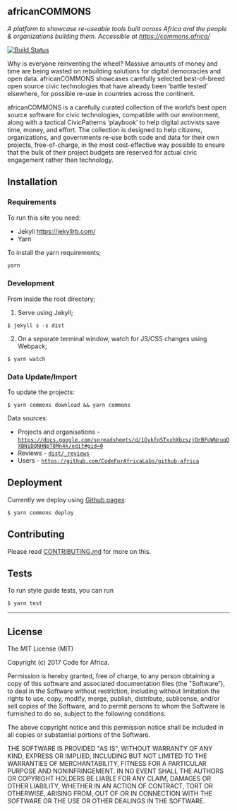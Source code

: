 africanCOMMONS
--------------

_A platform to showcase re-useable tools built across Africa and the people & organizations building them. Accessible at https://commons.africa/_

[![Build Status](https://travis-ci.org/CodeForAfrica/africanCOMMONS.svg)](https://travis-ci.org/CodeForAfrica/africanCOMMONS)

Why is everyone reinventing the wheel? Massive amounts of money and time are being wasted on rebuilding solutions for digital democracies and open data. africanCOMMONS showcases carefully selected best-of-breed open source civic technologies that have already been ‘battle tested’ elsewhere, for possible re-use in countries across the continent.

africanCOMMONS is a carefully curated collection of the world’s best open source software for civic technologies, compatible with our environment, along with a tactical CivicPatterns ‘playbook’ to help digital activists save time, money, and effort. The collection is designed to help citizens, organizations, and governments re-use both code and data for their own projects, free-of-charge, in the most cost-effective way possible to ensure that the bulk of their project budgets are reserved for actual civic engagement rather than technology.


## Installation

### Requirements

To run this site you need:

- Jekyll https://jekyllrb.com/
- Yarn

To install the yarn requirements;

```sh
yarn
```

### Development

From inside the root directory;

1. Serve using Jekyll;
```shell
$ jekyll s -s dist
```

2. On a separate terminal window, watch for JS/CSS changes using Webpack;
```shell
$ yarn watch
```


### Data Update/Import

To update the projects:

```shell
$ yarn commons download && yarn commons
```

Data sources:

- Projects and organisations - [`https://docs.google.com/spreadsheets/d/1GykfqSTxxhXbzszjOrBFuWNruqDXBNiDQNHNpT8Mn4k/edit#gid=0`](https://docs.google.com/spreadsheets/d/1GykfqSTxxhXbzszjOrBFuWNruqDXBNiDQNHNpT8Mn4k/edit#gid=0)
- Reviews -  [`dist/_reviews`](dist/_reviews)
- Users - [`https://github.com/CodeForAfricaLabs/github-africa`](https://github.com/CodeForAfricaLabs/github-africa)


## Deployment

Currently we deploy using [Github pages](http://pages.github.com/):

```shell
$ yarn commons deploy
```

## Contributing

Please read [CONTRIBUTING.md](CONTRIBUTING.md) for more on this.

## Tests

To run style guide tests, you can run

```shell
$ yarn test
```

---

## License

The MIT License (MIT)

Copyright (c) 2017 Code for Africa.

Permission is hereby granted, free of charge, to any person obtaining a copy
of this software and associated documentation files (the "Software"), to deal
in the Software without restriction, including without limitation the rights
to use, copy, modify, merge, publish, distribute, sublicense, and/or sell
copies of the Software, and to permit persons to whom the Software is
furnished to do so, subject to the following conditions:

The above copyright notice and this permission notice shall be included in
all copies or substantial portions of the Software.

THE SOFTWARE IS PROVIDED "AS IS", WITHOUT WARRANTY OF ANY KIND, EXPRESS OR
IMPLIED, INCLUDING BUT NOT LIMITED TO THE WARRANTIES OF MERCHANTABILITY,
FITNESS FOR A PARTICULAR PURPOSE AND NONINFRINGEMENT. IN NO EVENT SHALL THE
AUTHORS OR COPYRIGHT HOLDERS BE LIABLE FOR ANY CLAIM, DAMAGES OR OTHER
LIABILITY, WHETHER IN AN ACTION OF CONTRACT, TORT OR OTHERWISE, ARISING FROM,
OUT OF OR IN CONNECTION WITH THE SOFTWARE OR THE USE OR OTHER DEALINGS IN
THE SOFTWARE.
